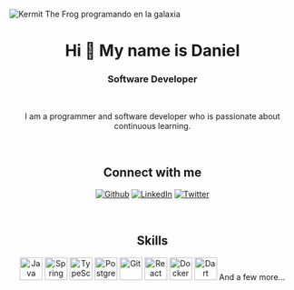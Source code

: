 ![Kermit The Frog programando en la galaxia](https://i.imgur.com/gOmSTjv.png)

<h1 align="center">Hi 👋 My name is Daniel</h1>
<h3 align="center">Software Developer</h3> 

<br>

<p align="center">I am a programmer and software developer who is passionate about continuous learning.</p>

<br>

<h2 align="center">Connect with me</h2>
<p align="center">
  <a href="https://github.com/soyJDan" target="_blank"><img alt="Github" src="https://img.shields.io/badge/Github-%2312100E?style=for-the-badge&logo=Github&logoColor=white"></a>
  <a href="https://www.linkedin.com/in/soyJDan" target="_blank"><img alt="LinkedIn" src="https://img.shields.io/badge/LinkedIn-%230A66C2.svg?style=for-the-badge&logo=LinkedIn&logoColor=white"></a>
  <a href="https://twitter.com/soyJDan" target="_blank"><img alt="Twitter" src="https://img.shields.io/badge/Twitter-%2312100E.svg?style=for-the-badge&logo=X&logoColor=white"></a>              
</p>
 
<br>

<h2 align="center">Skills</h2>
<p align="center">
  <img alt="Java" src="https://raw.githubusercontent.com/get-icon/geticon/fc0f660daee147afb4a56c64e12bde6486b73e39/icons/java.svg" width="40"/>  
  <img alt="Spring" src="https://raw.githubusercontent.com/get-icon/geticon/fc0f660daee147afb4a56c64e12bde6486b73e39/icons/spring.svg" width="40"/>  
  <img alt="TypeScript" src="https://raw.githubusercontent.com/get-icon/geticon/fc0f660daee147afb4a56c64e12bde6486b73e39/icons/typescript-icon.svg" width="40"/>  
  <img alt="PostgreSQL" src="https://raw.githubusercontent.com/get-icon/geticon/fc0f660daee147afb4a56c64e12bde6486b73e39/icons/postgresql.svg" width="40"/>  
  <img alt="Git" src="https://raw.githubusercontent.com/get-icon/geticon/fc0f660daee147afb4a56c64e12bde6486b73e39/icons/git-icon.svg" width="40"/>  
  <img alt="React" src="https://raw.githubusercontent.com/get-icon/geticon/fc0f660daee147afb4a56c64e12bde6486b73e39/icons/react.svg" width="40"/>  
  <img alt="Docker" src="https://raw.githubusercontent.com/get-icon/geticon/fc0f660daee147afb4a56c64e12bde6486b73e39/icons/docker-icon.svg" width="40"/>  
  <img alt="Dart" src="https://raw.githubusercontent.com/get-icon/geticon/fc0f660daee147afb4a56c64e12bde6486b73e39/icons/dart.svg" width="40">  And a few more...
</p>
